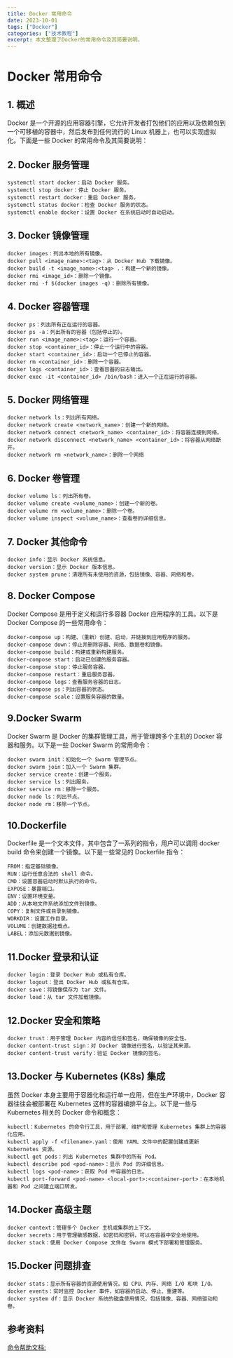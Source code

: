 ```yaml
---
title: Docker 常用命令
date: 2023-10-01
tags: ["Docker"]
categories: ["技术教程"]
excerpt: 本文整理了Docker的常用命令及其简要说明。
---
```


# Docker 常用命令

## 1. 概述

Docker 是一个开源的应用容器引擎，它允许开发者打包他们的应用以及依赖包到一个可移植的容器中，然后发布到任何流行的 Linux 机器上，也可以实现虚拟化。下面是一些 Docker 的常用命令及其简要说明：

## 2. Docker 服务管理

```
systemctl start docker：启动 Docker 服务。
systemctl stop docker：停止 Docker 服务。
systemctl restart docker：重启 Docker 服务。
systemctl status docker：检查 Docker 服务的状态。
systemctl enable docker：设置 Docker 在系统启动时自动启动。
```

## 3. Docker 镜像管理

```
docker images：列出本地的所有镜像。
docker pull <image_name>:<tag>：从 Docker Hub 下载镜像。
docker build -t <image_name>:<tag> .：构建一个新的镜像。
docker rmi <image_id>：删除一个镜像。
docker rmi -f $(docker images -q)：删除所有镜像。
```

## 4. Docker 容器管理

```
docker ps：列出所有正在运行的容器。
docker ps -a：列出所有的容器（包括停止的）。
docker run <image_name>:<tag>：运行一个容器。
docker stop <container_id>：停止一个运行中的容器。
docker start <container_id>：启动一个已停止的容器。
docker rm <container_id>：删除一个容器。
docker logs <container_id>：查看容器的日志输出。
docker exec -it <container_id> /bin/bash：进入一个正在运行的容器。
```

## 5. Docker 网络管理

```
docker network ls：列出所有网络。
docker network create <network_name>：创建一个新的网络。
docker network connect <network_name> <container_id>：将容器连接到网络。
docker network disconnect <network_name> <container_id>：将容器从网络断开。
docker network rm <network_name>：删除一个网络
```

## 6. Docker 卷管理

```
docker volume ls：列出所有卷。
docker volume create <volume_name>：创建一个新的卷。
docker volume rm <volume_name>：删除一个卷。
docker volume inspect <volume_name>：查看卷的详细信息。
```

## 7. Docker 其他命令

```
docker info：显示 Docker 系统信息。
docker version：显示 Docker 版本信息。
docker system prune：清理所有未使用的资源，包括镜像、容器、网络和卷。
```

## 8. Docker Compose

Docker Compose 是用于定义和运行多容器 Docker 应用程序的工具。以下是 Docker Compose 的一些常用命令：

```
docker-compose up：构建、（重新）创建、启动，并链接到应用程序的服务。
docker-compose down：停止并删除容器、网络、数据卷和镜像。
docker-compose build：构建或重新构建服务。
docker-compose start：启动已创建的服务容器。
docker-compose stop：停止服务容器。
docker-compose restart：重启服务容器。
docker-compose logs：查看服务容器的日志。
docker-compose ps：列出容器的状态。
docker-compose scale：设置服务容器的数量。
```

## 9.Docker Swarm

Docker Swarm 是 Docker 的集群管理工具，用于管理跨多个主机的 Docker 容器和服务。以下是一些 Docker Swarm 的常用命令：

```
docker swarm init：初始化一个 Swarm 管理节点。
docker swarm join：加入一个 Swarm 集群。
docker service create：创建一个服务。
docker service ls：列出服务。
docker service rm：移除一个服务。
docker node ls：列出节点。
docker node rm：移除一个节点。
```

## 10.Dockerfile

Dockerfile 是一个文本文件，其中包含了一系列的指令，用户可以调用 docker build 命令来创建一个镜像。以下是一些常见的 Dockerfile 指令：

```
FROM：指定基础镜像。
RUN：运行任意合法的 shell 命令。
CMD：设置容器启动时默认执行的命令。
EXPOSE：暴露端口。
ENV：设置环境变量。
ADD：从本地文件系统添加文件到镜像。
COPY：复制文件或目录到镜像。
WORKDIR：设置工作目录。
VOLUME：创建数据挂载点。
LABEL：添加元数据到镜像。
```

## 11.Docker 登录和认证

```
docker login：登录 Docker Hub 或私有仓库。
docker logout：登出 Docker Hub 或私有仓库。
docker save：将镜像保存为 tar 文件。
docker load：从 tar 文件加载镜像。
```

## 12.Docker 安全和策略

```
docker trust：用于管理 Docker 内容的信任和签名，确保镜像的安全性。
docker content-trust sign：对 Docker 镜像进行签名，以验证其来源。
docker content-trust verify：验证 Docker 镜像的签名。
```

## 13.Docker 与 Kubernetes (K8s) 集成

虽然 Docker 本身主要用于容器化和运行单一应用，但在生产环境中，Docker 容器往往会被部署在 Kubernetes 这样的容器编排平台上。以下是一些与 Kubernetes 相关的 Docker 命令和概念：

```
kubectl：Kubernetes 的命令行工具，用于部署、维护和管理 Kubernetes 集群上的容器化应用。
kubectl apply -f <filename>.yaml：使用 YAML 文件中的配置创建或更新 Kubernetes 资源。
kubectl get pods：列出 Kubernetes 集群中的所有 Pod。
kubectl describe pod <pod-name>：显示 Pod 的详细信息。
kubectl logs <pod-name>：获取 Pod 中容器的日志。
kubectl port-forward <pod-name> <local-port>:<container-port>：在本地机器和 Pod 之间建立端口转发。
```

## 14.Docker 高级主题

```
docker context：管理多个 Docker 主机或集群的上下文。
docker secrets：用于管理敏感数据，如密码和密钥，可以在容器中安全地使用。
docker stack：使用 Docker Compose 文件在 Swarm 模式下部署和管理服务。
```

## 15.Docker 问题排查

```
docker stats：显示所有容器的资源使用情况，如 CPU、内存、网络 I/O 和块 I/O。
docker events：实时监控 Docker 事件，如容器的启动、停止、重建等。
docker system df：显示 Docker 系统的磁盘使用情况，包括镜像、容器、网络驱动和卷。
```

## 参考资料

[命令帮助文档:](https://docs.docker.com/engine/reference/commandline/docker/)
